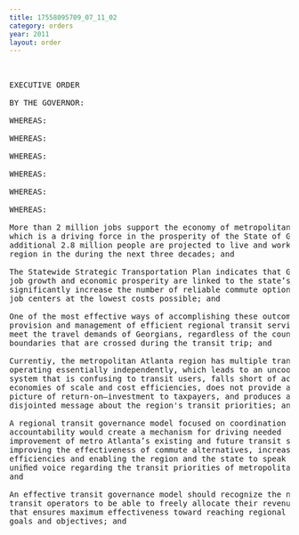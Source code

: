 ```yaml
---
title: 17558095709_07_11_02
category: orders
year: 2011
layout: order
---
```


<pre> 

EXECUTIVE ORDER

BY THE GOVERNOR:

WHEREAS:

WHEREAS:

WHEREAS:

WHEREAS:

WHEREAS:

WHEREAS:

More than 2 million jobs support the economy of metropolitan Atlanta,
which is a driving force in the prosperity of the State of Georgia, and an
additional 2.8 million people are projected to live and work in the
region in the during the next three decades; and

The Statewide Strategic Transportation Plan indicates that Georgia’s
job growth and economic prosperity are linked to the state’s ability to
significantly increase the number of reliable commute options to major
job centers at the lowest costs possible; and

One of the most effective ways of accomplishing these outcomes is the
provision and management of efficient regional transit services that
meet the travel demands of Georgians, regardless of the county
boundaries that are crossed during the transit trip; and

Currentiy, the metropolitan Atlanta region has multiple transit entities
operating essentially independently, which leads to an uncoordinated
system that is confusing to transit users, falls short of achieving
economies of scale and cost efficiencies, does not provide a definitive
picture of return-on—investment to taxpayers, and produces a
disjointed message about the region's transit priorities; and

A regional transit governance model focused on coordination and
accountability would create a mechanism for driving needed
improvement of metro Atlanta’s existing and future transit services by
improving the effectiveness of commute alternatives, increasing cost
efficiencies and enabling the region and the state to speak with a
uniﬁed voice regarding the transit priorities of metropolitan Atlanta;
and

An effective transit governance model should recognize the need of
transit operators to be able to freely allocate their revenues in a way
that ensures maximum effectiveness toward reaching regional transit
goals and objectives; and

</pre>
